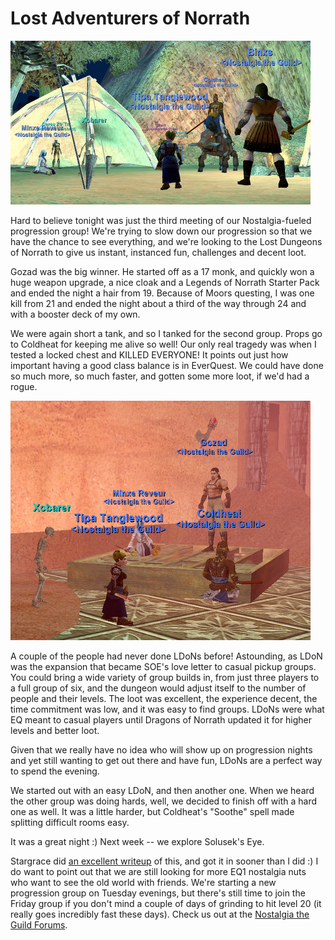 # Lost Adventurers of Norrath

![eqgame-2008-05-02-18-55-25-76.jpg](../uploads/2008/05/eqgame-2008-05-02-18-55-25-76.jpg)

Hard to believe tonight was just the third meeting of our Nostalgia-fueled progression group! We're trying to slow down our progression so that we have the chance to see everything, and we're looking to the Lost Dungeons of Norrath to give us instant, instanced fun, challenges and decent loot.

Gozad was the big winner. He started off as a 17 monk, and quickly won a huge weapon upgrade, a nice cloak and a Legends of Norrath Starter Pack and ended the night a hair from 19. Because of Moors questing, I was one kill from 21 and ended the night about a third of the way through 24 and with a booster deck of my own.

We were again short a tank, and so I tanked for the second group. Props go to Coldheat for keeping me alive so well! Our only real tragedy was when I tested a locked chest and KILLED EVERYONE! It points out just how important having a good class balance is in EverQuest. We could have done so much more, so much faster, and gotten some more loot, if we'd had a rogue.

![eqgame-2008-05-02-20-31-08-22.jpg](../uploads/2008/05/eqgame-2008-05-02-20-31-08-22.jpg)

A couple of the people had never done LDoNs before! Astounding, as LDoN was the expansion that became SOE's love letter to casual pickup groups. You could bring a wide variety of group builds in, from just three players to a full group of six, and the dungeon would adjust itself to the number of people and their levels. The loot was excellent, the experience decent, the time commitment was low, and it was easy to find groups. LDoNs were what EQ meant to casual players until Dragons of Norrath updated it for higher levels and better loot.

Given that we really have no idea who will show up on progression nights and yet still wanting to get out there and have fun, LDoNs are a perfect way to spend the evening.

We started out with an easy LDoN, and then another one. When we heard the other group was doing hards, well, we decided to finish off with a hard one as well. It was a little harder, but Coldheat's "Soothe" spell made splitting difficult rooms easy.

It was a great night :) Next week -- we explore Solusek's Eye.

Stargrace did [an excellent writeup](http://mmoquests.com/2008/05/03/north-ro-ldon-and-nostalgia/) of this, and got it in sooner than I did :) I do want to point out that we are still looking for more EQ1 nostalgia nuts who want to see the old world with friends. We're starting a new progression group on Tuesday evenings, but there's still time to join the Friday group if you don't mind a couple of days of grinding to hit level 20 (it really goes incredibly fast these days). Check us out at the [Nostalgia the Guild Forums](http://nostalgiatheguild.org).

